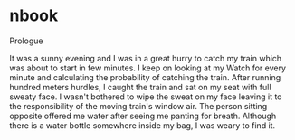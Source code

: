 # nbook

Prologue

It was a sunny evening and I was in a great hurry to catch my train which was about to start in few minutes. I keep on looking at my Watch for every minute and calculating the probability of catching the train. After running hundred meters hurdles, I caught the train and sat on my seat with full sweaty face. I wasn't bothered to wipe the sweat on my face leaving it to the responsibility of the moving train's window air. The person sitting opposite offered me water after seeing me panting for breath. Although there is a water bottle somewhere inside my bag, I was weary to find it.


